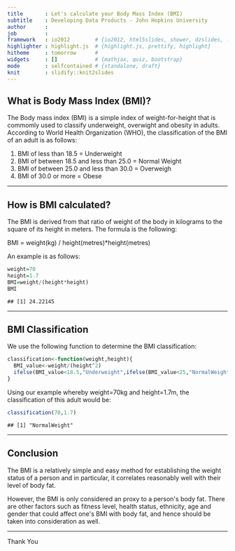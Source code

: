 ```yaml
---
title       : Let's calculate your Body Mass Index (BMI)
subtitle    : Developing Data Products - John Hopkins University
author      : 
job         : 
framework   : io2012        # {io2012, html5slides, shower, dzslides, ...}
highlighter : highlight.js  # {highlight.js, prettify, highlight}
hitheme     : tomorrow      # 
widgets     : []            # {mathjax, quiz, bootstrap}
mode        : selfcontained # {standalone, draft}
knit        : slidify::knit2slides
---
```


## What is Body Mass Index (BMI)?
The Body mass index (BMI) is a simple index of weight-for-height that is commomly used to classify underweight, overwight and obesity in adults. According to  World Health Organization (WHO), the classification of the BMI of an adult is as follows:

1. BMI of less than 18.5 = Underweight
2. BMI of between 18.5 and less than 25.0 = Normal Weight
3. BMI of between 25.0 and less than 30.0 = Overweigh
4. BMI of 30.0 or more =  Obese

---
## How is BMI calculated?
The BMI is derived from that ratio of weight of the body in kilograms to the square of its height in meters. The formula is the following:

BMI = weight(kg) / height(metres)*height(metres)

An example is as follows:

```r
weight=70
height=1.7
BMI=weight/(height*height)
BMI
```

```
## [1] 24.22145
```

---
## BMI Classification
We use the following function to determine the BMI classification:

```r
classification<-function(weight,height){
  BMI_value<-weight/(height^2)
  ifelse(BMI_value<18.5,"Underweight",ifelse(BMI_value<25,"NormalWeight",ifelse(BMI_value<30,"Overweight","Obesity")))
}
```
Using our example whereby weight=70kg and height=1.7m, the classification of this adult would be:

```r
classification(70,1.7)
```

```
## [1] "NormalWeight"
```

---
## Conclusion
The BMI is a relatively simple and easy method for establishing the weight status of a person and in particular, it correlates reasonably well with their level of body fat.

However, the BMI is only considered an proxy to a person's body fat. There are other factors such as fitness level, health status, ethnicity, age and gender that could affect one's BMI with body fat, and hence should be taken into consideration as well.

---
Thank You

